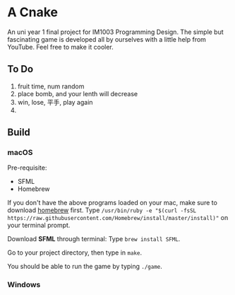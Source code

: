 # A Cnake

An uni year 1 final project for IM1003 Programming Design. The simple but fascinating game is developed all by ourselves with a little help from YouTube. Feel free to make it cooler. 

## To Do
1. fruit time, num random
2. place bomb, and your lenth will decrease
3. win, lose, 平手, play again
4.

## Build
### macOS
Pre-requisite: 
+ SFML
+ Homebrew

If you don't have the above programs loaded on your mac, make sure to download [homebrew](https://brew.sh) first.
Type `/usr/bin/ruby -e "$(curl -fsSL https://raw.githubusercontent.com/Homebrew/install/master/install)"` on your terminal prompt. 

Download **SFML** through terminal: 
Type `brew install SFML`. 

Go to your project directory, then type in `make`.

You should be able to run the game by typing `./game`. 

### Windows 


